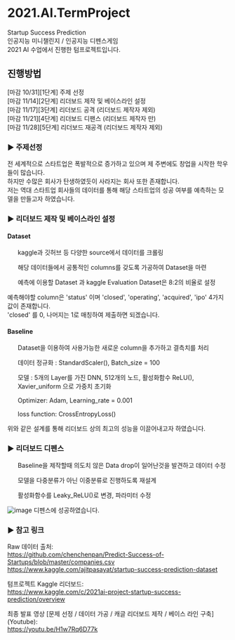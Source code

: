 # 2021.AI.TermProject
Startup Success Prediction  
인공지능 미니챌린지 / 인공지능 디펜스게임  
2021 AI 수업에서 진행한 텀프로젝트입니다.  

## 진행방법
[마감 10/31][1단계] 주제 선정  
[마감 11/14][2단계] 리더보드 제작 및 베이스라인 설정  
[마감 11/17][3단계] 리더보드 공격 (리더보드 제작자 제외)  
[마감 11/21][4단계] 리더보드 디팬스 (리더보드 제작자 만)  
[마감 11/28][5단계] 리더보드 재공격 (리더보드 제작자 제외) 

### ▶ 주제선정  
전 세계적으로 스타트업은 폭발적으로 증가하고 있으며 제 주변에도 창업을 시작한 학우들이 많습니다.  
하지만 수많은 회사가 탄생하였듯이 사라지는 회사 또한 존재합니다.  
저는 역대 스타트업 회사들의 데이터를 통해 해당 스타트업의 성공 여부를 예측하는 모델을 만들고자 하였습니다.

### ▶ 리더보드 제작 및 베이스라인 설정  
#### Dataset
<ul> kaggle과 깃허브 등 다양한 source에서 데이터를 크롤링 </ul>
<ul> 해당 데이터들에서 공통적인 columns를 갖도록 가공하여 Dataset을 마련 </ul>
<ul> 예측에 이용할 Dataset 과 kaggle Evaluation Dataset은 8:2의 비율로 설정 </ul>

예측해야할 column은 'status' 이며 'closed', 'operating', 'acquired', 'ipo' 4가지 값이 존재합니다.  
'closed' 를 0, 나머지는 1로 매칭하여 제출하면 되겠습니다.

#### Baseline
<ul> Dataset을 이용하여 사용가능한 새로운 column을 추가하고 결측치를 처리 </ul>
<ul> 데이터 정규화 : StandardScaler(), Batch_size = 100 </ul>
<ul> 모델 : 5개의 Layer를 가진 DNN, 512개의 노드, 활성화함수 ReLU(), Xavier_uniform 으로 가중치 초기화 </ul>
<ul> Optimizer: Adam, Learning_rate = 0.001 </ul>
<ul> loss function: CrossEntropyLoss() </ul>

위와 같은 설계를 통해 리더보드 상의 최고의 성능을 이끌어내고자 하였습니다.

### ▶ 리더보드 디펜스
<ul> Baseline을 제작할때 의도치 않은 Data drop이 일어난것을 발견하고 데이터 수정 </ul>
<ul> 모델을 다중분류가 아닌 이중분류로 진행하도록 재설계 </ul>
<ul> 활성화함수를 Leaky_ReLU()로 변경, 파라미터 수정 </ul>

![image](https://user-images.githubusercontent.com/62230550/147653832-16effd3f-5578-4fdc-9cbf-f906601eb791.png)
디펜스에 성공하였습니다.

### ▶ 참고 링크
Raw 데이터 출처:  
https://github.com/chenchenpan/Predict-Success-of-Startups/blob/master/companies.csv  
https://www.kaggle.com/ajitpasayat/startup-success-prediction-dataset

텀프로젝트 Kaggle 리더보드:  
https://www.kaggle.com/c/2021ai-project-startup-success-prediction/overview

최종 발표 영상 [문제 선정 / 데이터 가공 / 캐글 리더보드 제작 / 베이스 라인 구축] (Youtube):  
https://youtu.be/H1w7Rq6D77k
